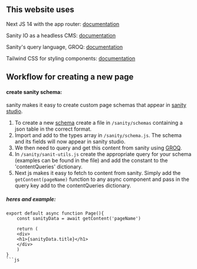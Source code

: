 ## This website uses

Next JS 14 with the app router: [documentation](https://nextjs.org/docs)

Sanity IO as a headless CMS: [documentation](https://www.sanity.io/docs/reference)

Sanity's query language, GROQ: [documentation](https://www.sanity.io/docs/query-cheat-sheet)

Tailwind CSS for styling components: [documentation](https://tailwindcss.com/docs/installation)

## Workflow for creating a new page

#### create sanity schema:
sanity makes it easy to create custom page schemas that appear in [sanity studio](https://www.sanity.io/docs/sanity-studio). 

1. To create a new [schema](https://www.sanity.io/docs/schema-types) create a file in ```/sanity/schemas``` containing a json table in the correct format. 
2. Import and add to the types array in ```/sanity/schema.js```. The schema and its fields will now appear in sanity studio.
3. We then need to query and get this content from sanity using [GROQ](https://www.sanity.io/docs/query-cheat-sheet).
4. In ```/sanity/sanit-utils.js``` create the appropriate query for your schema (examples can be found in the file) and add the constant to the 'contentQueries' dictionary. 
5. Next js makes it easy to fetch to content from sanity. Simply add the ```getContent(pageName)``` function to any async component and pass in the query key add to the contentQueries dictionary. 

##### heres and example:

```
export default async function Page(){
    const sanityData = await getContent('pageName')

    return (
    <div>
    <h1>{sanityData.title}</h1>
    </div>
    )
}
```js

